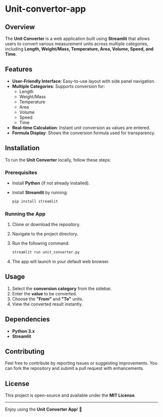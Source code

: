 # Unit-convertor-app
## Overview
The **Unit Converter** is a web application built using **Streamlit** that allows users to convert various measurement units across multiple categories, including **Length, Weight/Mass, Temperature, Area, Volume, Speed, and Time**.

## Features
- **User-Friendly Interface**: Easy-to-use layout with side panel navigation.
- **Multiple Categories**: Supports conversion for:
  - Length
  - Weight/Mass
  - Temperature
  - Area
  - Volume
  - Speed
  - Time
- **Real-time Calculation**: Instant unit conversion as values are entered.
- **Formula Display**: Shows the conversion formula used for transparency.

## Installation
To run the **Unit Converter** locally, follow these steps:

### Prerequisites
- Install **Python** (if not already installed).
- Install **Streamlit** by running:

  ```bash
  pip install streamlit
  ```

### Running the App
1. Clone or download the repository.
2. Navigate to the project directory.
3. Run the following command:

   ```bash
   streamlit run unit_converter.py
   ```

4. The app will launch in your default web browser.

## Usage
1. Select the **conversion category** from the sidebar.
2. Enter the **value** to be converted.
3. Choose the **"From"** and **"To"** units.
4. View the converted result instantly.

## Dependencies
- **Python 3.x**
- **Streamlit**

## Contributing
Feel free to contribute by reporting issues or suggesting improvements. You can fork the repository and submit a pull request with enhancements.

## License
This project is open-source and available under the **MIT License**.

---

Enjoy using the **Unit Converter App**! 🚀
